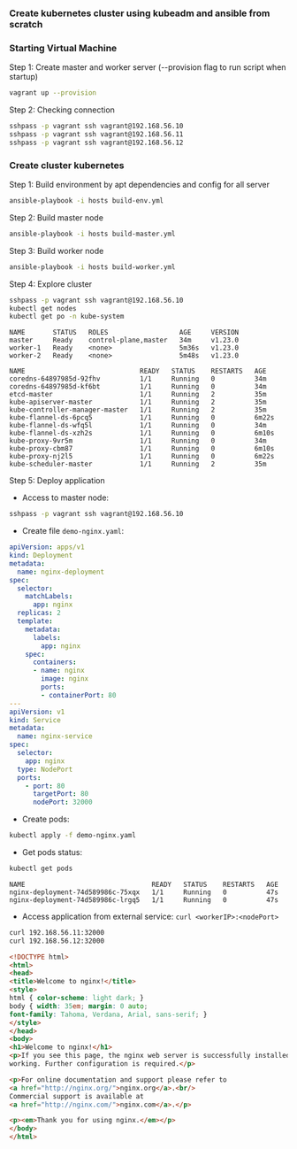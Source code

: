 ### Create kubernetes cluster using kubeadm and ansible from scratch

### Starting Virtual Machine

Step 1: Create master and worker server (--provision flag to run script when startup)

```sh
vagrant up --provision
```

Step 2: Checking connection

```sh
sshpass -p vagrant ssh vagrant@192.168.56.10
sshpass -p vagrant ssh vagrant@192.168.56.11
sshpass -p vagrant ssh vagrant@192.168.56.12
```

### Create cluster kubernetes

Step 1: Build environment by apt dependencies and config for all server

```sh
ansible-playbook -i hosts build-env.yml
```

Step 2: Build master node

```sh
ansible-playbook -i hosts build-master.yml
```

Step 3: Build worker node

```sh
ansible-playbook -i hosts build-worker.yml
```

Step 4: Explore cluster

```sh
sshpass -p vagrant ssh vagrant@192.168.56.10
kubectl get nodes
kubectl get po -n kube-system
```

```
NAME       STATUS   ROLES                  AGE     VERSION
master     Ready    control-plane,master   34m     v1.23.0
worker-1   Ready    <none>                 5m36s   v1.23.0
worker-2   Ready    <none>                 5m48s   v1.23.0

NAME                             READY   STATUS    RESTARTS   AGE
coredns-64897985d-92fhv          1/1     Running   0          34m
coredns-64897985d-kf6bt          1/1     Running   0          34m
etcd-master                      1/1     Running   2          35m
kube-apiserver-master            1/1     Running   2          35m
kube-controller-manager-master   1/1     Running   2          35m
kube-flannel-ds-6pcq5            1/1     Running   0          6m22s
kube-flannel-ds-wfq5l            1/1     Running   0          34m
kube-flannel-ds-xzh2s            1/1     Running   0          6m10s
kube-proxy-9vr5m                 1/1     Running   0          34m
kube-proxy-cbm87                 1/1     Running   0          6m10s
kube-proxy-nj2l5                 1/1     Running   0          6m22s
kube-scheduler-master            1/1     Running   2          35m
```

Step 5: Deploy application

- Access to master node:

```sh
sshpass -p vagrant ssh vagrant@192.168.56.10
```

- Create file `demo-nginx.yaml`:

```yaml
apiVersion: apps/v1
kind: Deployment
metadata:
  name: nginx-deployment
spec:
  selector:
    matchLabels:
      app: nginx
  replicas: 2 
  template:
    metadata:
      labels:
        app: nginx
    spec:
      containers:
      - name: nginx
        image: nginx
        ports:
        - containerPort: 80
---
apiVersion: v1
kind: Service
metadata:
  name: nginx-service
spec:
  selector: 
    app: nginx
  type: NodePort  
  ports:
    - port: 80
      targetPort: 80
      nodePort: 32000
```

- Create pods:

```sh
kubectl apply -f demo-nginx.yaml
```

- Get pods status:

```sh
kubectl get pods
```

```
NAME                                READY   STATUS    RESTARTS   AGE
nginx-deployment-74d589986c-75xqx   1/1     Running   0          47s
nginx-deployment-74d589986c-lrgq5   1/1     Running   0          47s
```

- Access application from external service: `curl <workerIP>:<nodePort>`

```sh
curl 192.168.56.11:32000
curl 192.168.56.12:32000
```

```html
<!DOCTYPE html>
<html>
<head>
<title>Welcome to nginx!</title>
<style>
html { color-scheme: light dark; }
body { width: 35em; margin: 0 auto;
font-family: Tahoma, Verdana, Arial, sans-serif; }
</style>
</head>
<body>
<h1>Welcome to nginx!</h1>
<p>If you see this page, the nginx web server is successfully installed and
working. Further configuration is required.</p>

<p>For online documentation and support please refer to
<a href="http://nginx.org/">nginx.org</a>.<br/>
Commercial support is available at
<a href="http://nginx.com/">nginx.com</a>.</p>

<p><em>Thank you for using nginx.</em></p>
</body>
</html>
```
